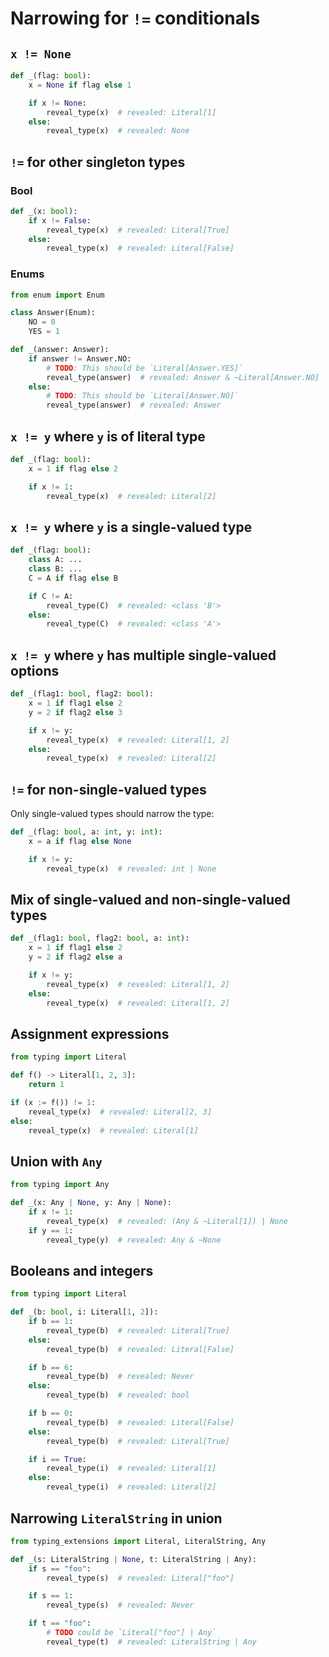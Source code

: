 # Narrowing for `!=` conditionals

## `x != None`

```py
def _(flag: bool):
    x = None if flag else 1

    if x != None:
        reveal_type(x)  # revealed: Literal[1]
    else:
        reveal_type(x)  # revealed: None
```

## `!=` for other singleton types

### Bool

```py
def _(x: bool):
    if x != False:
        reveal_type(x)  # revealed: Literal[True]
    else:
        reveal_type(x)  # revealed: Literal[False]
```

### Enums

```py
from enum import Enum

class Answer(Enum):
    NO = 0
    YES = 1

def _(answer: Answer):
    if answer != Answer.NO:
        # TODO: This should be `Literal[Answer.YES]`
        reveal_type(answer)  # revealed: Answer & ~Literal[Answer.NO]
    else:
        # TODO: This should be `Literal[Answer.NO]`
        reveal_type(answer)  # revealed: Answer
```

## `x != y` where `y` is of literal type

```py
def _(flag: bool):
    x = 1 if flag else 2

    if x != 1:
        reveal_type(x)  # revealed: Literal[2]
```

## `x != y` where `y` is a single-valued type

```py
def _(flag: bool):
    class A: ...
    class B: ...
    C = A if flag else B

    if C != A:
        reveal_type(C)  # revealed: <class 'B'>
    else:
        reveal_type(C)  # revealed: <class 'A'>
```

## `x != y` where `y` has multiple single-valued options

```py
def _(flag1: bool, flag2: bool):
    x = 1 if flag1 else 2
    y = 2 if flag2 else 3

    if x != y:
        reveal_type(x)  # revealed: Literal[1, 2]
    else:
        reveal_type(x)  # revealed: Literal[2]
```

## `!=` for non-single-valued types

Only single-valued types should narrow the type:

```py
def _(flag: bool, a: int, y: int):
    x = a if flag else None

    if x != y:
        reveal_type(x)  # revealed: int | None
```

## Mix of single-valued and non-single-valued types

```py
def _(flag1: bool, flag2: bool, a: int):
    x = 1 if flag1 else 2
    y = 2 if flag2 else a

    if x != y:
        reveal_type(x)  # revealed: Literal[1, 2]
    else:
        reveal_type(x)  # revealed: Literal[1, 2]
```

## Assignment expressions

```py
from typing import Literal

def f() -> Literal[1, 2, 3]:
    return 1

if (x := f()) != 1:
    reveal_type(x)  # revealed: Literal[2, 3]
else:
    reveal_type(x)  # revealed: Literal[1]
```

## Union with `Any`

```py
from typing import Any

def _(x: Any | None, y: Any | None):
    if x != 1:
        reveal_type(x)  # revealed: (Any & ~Literal[1]) | None
    if y == 1:
        reveal_type(y)  # revealed: Any & ~None
```

## Booleans and integers

```py
from typing import Literal

def _(b: bool, i: Literal[1, 2]):
    if b == 1:
        reveal_type(b)  # revealed: Literal[True]
    else:
        reveal_type(b)  # revealed: Literal[False]

    if b == 6:
        reveal_type(b)  # revealed: Never
    else:
        reveal_type(b)  # revealed: bool

    if b == 0:
        reveal_type(b)  # revealed: Literal[False]
    else:
        reveal_type(b)  # revealed: Literal[True]

    if i == True:
        reveal_type(i)  # revealed: Literal[1]
    else:
        reveal_type(i)  # revealed: Literal[2]
```

## Narrowing `LiteralString` in union

```py
from typing_extensions import Literal, LiteralString, Any

def _(s: LiteralString | None, t: LiteralString | Any):
    if s == "foo":
        reveal_type(s)  # revealed: Literal["foo"]

    if s == 1:
        reveal_type(s)  # revealed: Never

    if t == "foo":
        # TODO could be `Literal["foo"] | Any`
        reveal_type(t)  # revealed: LiteralString | Any
```

